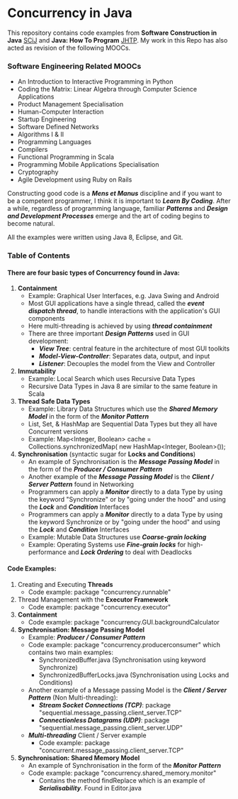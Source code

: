 # Concurrency in Java
This repository contains code examples from **Software Construction in Java** [SCiJ](http://web.mit.edu/6.005/www/fa16/) and **Java: How To Program** [JHTP](https://www.pearsonhighered.com/product/Deitel-Java-How-to-Program-early-objects-9th-Edition/9780132575669.html). My work in this Repo has also acted as revision of the following MOOCs.

### Software Engineering Related MOOCs
* An Introduction to Interactive Programming in Python
* Coding the Matrix: Linear Algebra through Computer Science Applications
* Product Management Specialisation
* Human-Computer Interaction
* Startup Engineering
* Software Defined Networks
* Algorithms I & II
* Programming Languages
* Compilers
* Functional Programming in Scala
* Programming Mobile Applications Specialisation
* Cryptography
* Agile Development using Ruby on Rails

Constructing good code is a **_Mens et Manus_** discipline and if you want to be a competent programmer, I think it is important to **_Learn By Coding_**. After a while, regardless of programming language, familiar **_Patterns_** and **_Design and Development Processes_** emerge and the art of coding begins to become natural. 

All the examples were written using Java 8, Eclipse, and Git.

### Table of Contents
#### There are four basic types of Concurrency found in Java:
1. **Containment**
   * Example: Graphical User Interfaces, e.g. Java Swing and Android
   * Most GUI applications have a single thread, called the **_event dispatch thread_**, to handle interactions with the application's GUI components
   * Here multi-threading is achieved by using **_thread containment_**
   * There are three important **_Design Patterns_** used in GUI development:
      * **_View Tree_**: central feature in the architecture of most GUI toolkits
      * **_Model-View-Controller_**: Separates data, output, and input
      * **_Listener_**: Decouples the model from the View and Controller
2. **Immutability**
   * Example: Local Search which uses Recursive Data Types
   * Recursive Data Types in Java 8 are similar to the same feature in Scala
3. **Thread Safe Data Types**
   * Example: Library Data Structures which use the **_Shared Memory Model_** in the form of the **_Monitor Pattern_**
   * List, Set, & HashMap are Sequential Data Types but they all have Concurrent versions
   * Example: Map<Integer, Boolean> cache = Collections.synchronizedMap( new HashMap<Integer, Boolean>());
4. **Synchronisation** (syntactic sugar for **Locks and Conditions**)
   * An example of Synchronisation is the **_Message Passing Model_** in the form of the **_Producer / Consumer Pattern_**
   * Another example of the **_Message Passing Model_** is the **_Client / Server Pattern_** found in Networking
   * Programmers can apply a **_Monitor_** directly to a data Type by using the keyword "Synchronize" or by "going under the hood" and using the **_Lock_** and **_Condition_** Interfaces
   * Programmers can apply a **_Monitor_** directly to a data Type by using the keyword Synchronize or by "going under the hood" and using the **_Lock_** and **_Condition_** Interfaces
   * Example: Mutable Data Structures use **_Coarse-grain locking_**
   * Example: Operating Systems use **_Fine-grain locks_** for high-performance and **_Lock Ordering_** to deal with Deadlocks

#### Code Examples:
1. Creating and Executing **Threads**
   * Code example: package "concurrency.runnable"
2. Thread Management with the **Executor Framework**
   * Code example: package "concurrency.executor"
3. **Containment**
   * Code example: package "concurrency.GUI.backgroundCalculator
4. **Synchronisation: Message Passing Model**
   * Example: **_Producer / Consumer Pattern_**
   * Code example: package "concurrency.producerconsumer" which contains two main examples:
      * SynchronizedBuffer.java       (Synchronisation using keyword Synchronize)
      * SynchronizedBufferLocks.java  (Synchronisation using Locks and Conditions) 
   * Another example of a Message passing Model is the **_Client / Server Pattern_** (Non Multi-threading):
      * **_Stream Socket Connections (TCP)_**: package "sequential.message_passing.client_server.TCP"
      * **_Connectionless Datagrams  (UDP)_**: package "sequential.message_passing.client_server.UDP"
   * **_Multi-threading_** Client / Server example
      * Code example: package "concurrent.message_passing.client_server.TCP"   
5. **Synchronisation: Shared Memory Model**
   * An example of Synchronisation in the form of the **_Monitor Pattern_**
   * Code example: package "concurrency.shared_memory.monitor"
      * Contains the method findReplace which is an example of **_Serialisability_**. Found in Editor.java



